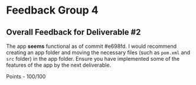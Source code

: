 # Feedback Group 4


## Overall Feedback for Deliverable #2

The app __seems__ functional as of commit #e698fd. I would recommend creating an app folder and moving the necessary files (such as `pom.xml` and `src` folder) in the app folder. Ensure you have implemented some of the features of the app by the next deliverable. 

Points - 100/100
